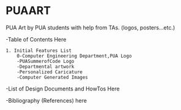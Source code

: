 # PUAART
PUA Art by PUA students with help from TAs. (logos, posters...etc.)



-Table of Contents Here


	1. Initial Features List
		0-Computer Engineering Department,PUA Logo
		-PUASummerofCode Logo
		-Departmental artwork
		-Personalized Caricature 
		-Computer Generated Images


-List of Design Documents and HowTos Here


-Bibliography (References) here
